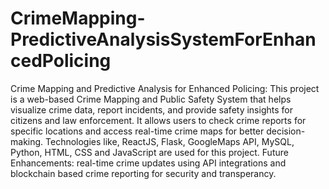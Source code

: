 # CrimeMapping-PredictiveAnalysisSystemForEnhancedPolicing
Crime Mapping and Predictive Analysis for Enhanced Policing:
This project is a web-based Crime Mapping and Public Safety System that helps visualize crime data, report incidents, and provide safety insights for citizens and law enforcement. It allows users to check crime reports for specific locations and access real-time crime maps for better decision-making.
Technologies like, ReactJS, Flask, GoogleMaps API, MySQL, Python, HTML, CSS and JavaScript are used for this project.
Future Enhancements: real-time crime updates using API integrations and blockchain based crime reporting for security and transperancy.

